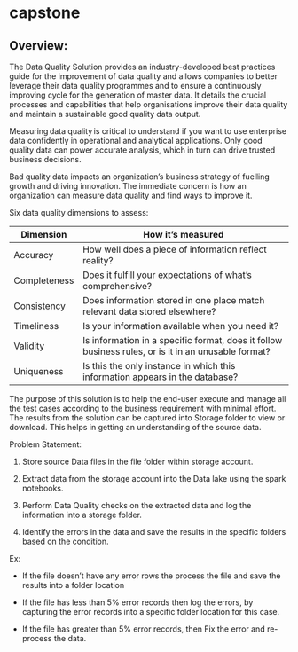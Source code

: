 # capstone
## Overview: 

The Data Quality Solution provides an industry-developed best practices guide for the improvement of data quality and allows companies to better leverage their data quality programmes and to ensure a continuously improving cycle for the generation of master data. It details the crucial processes and capabilities that help organisations improve their data quality and maintain a sustainable good quality data output. 

Measuring data quality is critical to understand if you want to use enterprise data confidently in operational and analytical applications. Only good quality data can power accurate analysis, which in turn can drive trusted business decisions. 

Bad quality data impacts an organization’s business strategy of fuelling growth and driving innovation. The immediate concern is how an organization can measure data quality and find ways to improve it.  

Six data quality dimensions to assess: 

**Dimension**    |     **How it’s measured** 
---------------- | -------------------------                  
Accuracy				 |	How well does a piece of information reflect reality? 
Completeness		 |	Does it fulfill your expectations of what’s comprehensive? 
Consistency			 | Does information stored in one place match relevant data stored elsewhere? 
Timeliness			 | Is your information available when you need it? 
Validity				 | Is information in a specific format, does it follow business rules, or is it in an unusable format? 
Uniqueness			 | Is this the only instance in which this information appears in the database? 

 

The purpose of this solution is to help the end-user execute and manage all the test cases according to the business requirement with minimal effort. The results from the solution can be captured into Storage folder to view or download. This helps in getting an understanding of the source data. 

Problem Statement: 

1. Store source Data files in the file folder within storage account. 

2. Extract data from the storage account into the Data lake using the spark notebooks. 

3. Perform Data Quality checks on the extracted data and log the information into a storage folder. 

4. Identify the errors in the data and save the results in the specific folders based on the condition. 

Ex: 

- If the file doesn’t have any error rows the process the file and save the results into a folder location 

- If the file has less than 5% error records then log the errors, by capturing the error records into a specific folder location for this case. 

- If the file has greater than 5% error records, then Fix the error and re-process the data. 
